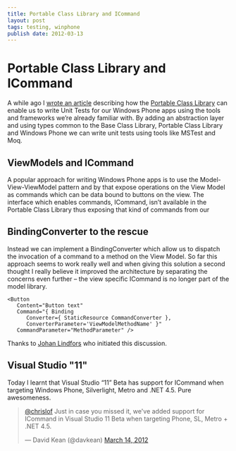 ```yaml
---
title: Portable Class Library and ICommand
layout: post
tags: testing, winphone
publish date: 2012-03-13
---
```

# Portable Class Library and ICommand

A while ago I [wrote an article](2011-08-14-unit-testing-windows-phone-7-apps.md) describing how the [Portable Class Library](https://visualstudiogallery.msdn.microsoft.com/b0e0b5e9-e138-410b-ad10-00cb3caf4981) can enable us to write Unit Tests for our Windows Phone apps using the tools and frameworks we’re already familiar with. By adding an abstraction layer and using types common to the Base Class Library, Portable Class Library and Windows Phone we can write unit tests using tools like MSTest and Moq.

## ViewModels and ICommand

A popular approach for writing Windows Phone apps is to use the Model-View-ViewModel pattern and by that expose operations on the View Model as commands which can be data bound to buttons on the view. The interface which enables commands, ICommand, isn’t available in the Portable Class Library thus exposing that kind of commands from our 

## BindingConverter to the rescue

Instead we can implement a BindingConverter which allow us to dispatch the invocation of a command to a method on the View Model. So far this approach seems to work really well and when giving this solution a second thought I really believe it improved the architecture by separating the concerns even further – the view specific ICommand is no longer part of the model library.

```xaml
<Button 
   Content="Button text" 
   Command="{ Binding 
      Converter={ StaticResource CommandConverter }, 
      ConverterParameter='ViewModelMethodName' }" 
   CommandParameter="MethodParameter" />
```

Thanks to [Johan Lindfors](https://twitter.com/JohanLindfors) who initiated this discussion.

## Visual Studio "11"

Today I learnt that Visual Studio “11” Beta has support for ICommand when targeting Windows Phone, Silverlight, Metro and .NET 4.5. Pure awesomeness.

<blockquote lang="en"><p><a href="https://twitter.com/chrislof">@chrislof</a> Just in case you missed it, we&#39;ve added support for ICommand in Visual Studio 11 Beta when targeting Phone, SL, Metro + .NET 4.5.</p>&mdash; David Kean (@davkean) <a href="https://twitter.com/davkean/status/179783353560600576">March 14, 2012</a></blockquote>
